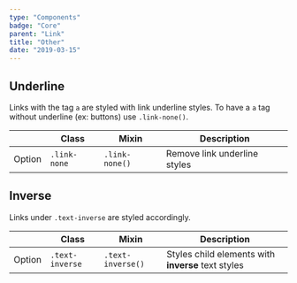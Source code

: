 ```yaml
---
type: "Components"
badge: "Core"
parent: "Link"
title: "Other"
date: "2019-03-15"
---
```


## Underline

Links with the tag `a` are styled with link underline styles. To have a `a` tag without underline (ex: buttons) use `.link-none()`.

<div class="table-scroll">

|                         | Class                                     | Mixin                       | Description                   |
| ----------------------- | ----------------------------------------- | ----------------------------- | ----------------------------- |
| Option                  | `.link-none`                 | `.link-none()`        | Remove link underline styles            |

</div>

<demo>
  <demovanilla src="vanilla/components/link/link">
  </demovanilla>
</demo>

## Inverse

Links under `.text-inverse` are styled accordingly.

<div class="table-scroll">

|                         | Class                                     | Mixin                       | Description                   |
| ----------------------- | ----------------------------------------- | ----------------------------- | ----------------------------- |
| Option                  | `.text-inverse`                 | `.text-inverse()`        | Styles child elements with **inverse** text styles            |

</div>

<demo>
  <demovanilla src="vanilla/components/link/inverse">
  </demovanilla>
</demo>
